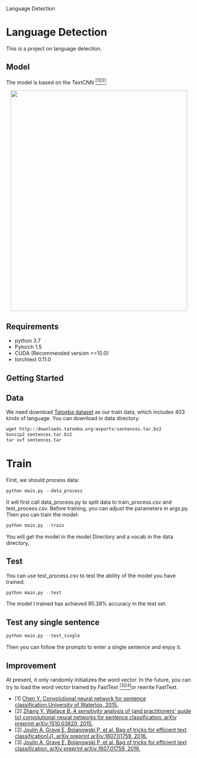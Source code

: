 ﻿Language Detection

# Language Detection

This is a project on language detection.

 
## Model
The model is based on the TextCNN [<sup>[1]</sup>](#refer-anchor-1)[<sup>[2]</sup>](#refer-anchor-2).
<div align="center">
<img src="https://i.loli.net/2021/11/22/JhUq6nzjiFXItos.png" height="600" width="480" >
 </div>
 
## Requirements
- python 3.7
- Pytorch 1.5
- CUDA (Recommended version >=10.0)
- torchtext 0.11.0
## Getting Started
## Data
We need download [Tatoeba dataset](https://tatoeba.org/eng/downloads) as our train data, which
 includes 403 kinds of language. You can download in data directory:
```python
wget http://downloads.tatoeba.org/exports/sentences.tar.bz2
bunzip2 sentences.tar.bz2
tar xvf sentences.tar
```
# Train
First, we should process data:
```python
python main.py --data_process 
```
It will first call data_process.py to split data to train_process.csv and test_process.csv.
Before training, you can adjust the parameters in args.py. Then you can train the model:
```python
python main.py --train 
```
You will get the model in the model Directory and a vocab in the data directory,
## Test
You can use test_process.csv to test the ability of the model you have trained:
```python
python main.py --test
```
The model I trained has achieved 95.38% accuracy in the test set.
## Test any single sentence
```python
python main.py --test_single
```
Then you can follow the prompts to enter a single sentence and enjoy it.

## Improvement
At present, it only randomly initializes the word vector. In the future, you can try to load the word vector trained by FastText [<sup>[3]</sup>](#refer-anchor-3)[<sup>[4]</sup>](#refer-anchor-4)or rewrite FastText.

- [1] [Chen Y. Convolutional neural network for sentence classification.University of Waterloo, 2015.](https://arxiv.org/pdf/1408.5882.pdf)
- [2] [Zhang Y, Wallace B. A sensitivity analysis of (and practitioners' guide to) convolutional neural networks for sentence classification. arXiv preprint arXiv:1510.03820, 2015.](https://arxiv.org/pdf/1510.03820.pdf)
- [2] [Joulin A, Grave E, Bojanowski P, et al. Bag of tricks for efficient text classification[J]. arXiv preprint arXiv:1607.01759, 2016.](https://arxiv.org/abs/1607.01759)
- [3] [Joulin A, Grave E, Bojanowski P, et al. Bag of tricks for efficient text classification. arXiv preprint arXiv:1607.01759, 2016.](https://arxiv.org/abs/1612.03651)
